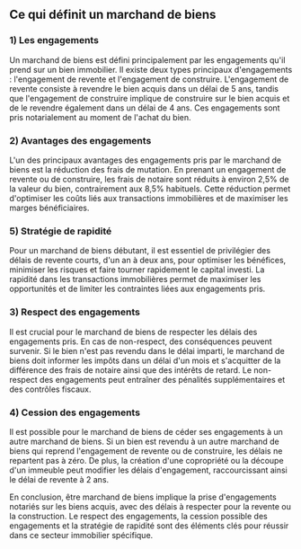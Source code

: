 ## Ce qui définit un marchand de biens

### 1) Les engagements

Un marchand de biens est défini principalement par les engagements qu'il prend sur un bien immobilier. Il existe deux types principaux d'engagements : l'engagement de revente et l'engagement de construire. L'engagement de revente consiste à revendre le bien acquis dans un délai de 5 ans, tandis que l'engagement de construire implique de construire sur le bien acquis et de le revendre également dans un délai de 4 ans. Ces engagements sont pris notarialement au moment de l'achat du bien.

### 2) Avantages des engagements

L'un des principaux avantages des engagements pris par le marchand de biens est la réduction des frais de mutation. En prenant un engagement de revente ou de construire, les frais de notaire sont réduits à environ 2,5% de la valeur du bien, contrairement aux 8,5% habituels. Cette réduction permet d'optimiser les coûts liés aux transactions immobilières et de maximiser les marges bénéficiaires.

### 5) Stratégie de rapidité

Pour un marchand de biens débutant, il est essentiel de privilégier des délais de revente courts, d'un an à deux ans, pour optimiser les bénéfices, minimiser les risques et faire tourner rapidement le capital investi. La rapidité dans les transactions immobilières permet de maximiser les opportunités et de limiter les contraintes liées aux engagements pris.

### 3) Respect des engagements

Il est crucial pour le marchand de biens de respecter les délais des engagements pris. En cas de non-respect, des conséquences peuvent survenir. Si le bien n'est pas revendu dans le délai imparti, le marchand de biens doit informer les impôts dans un délai d'un mois et s'acquitter de la différence des frais de notaire ainsi que des intérêts de retard. Le non-respect des engagements peut entraîner des pénalités supplémentaires et des contrôles fiscaux.

### 4) Cession des engagements

Il est possible pour le marchand de biens de céder ses engagements à un autre marchand de biens. Si un bien est revendu à un autre marchand de biens qui reprend l'engagement de revente ou de construire, les délais ne repartent pas à zéro. De plus, la création d'une copropriété ou la découpe d'un immeuble peut modifier les délais d'engagement, raccourcissant ainsi le délai de revente à 2 ans.

En conclusion, être marchand de biens implique la prise d'engagements notariés sur les biens acquis, avec des délais à respecter pour la revente ou la construction. Le respect des engagements, la cession possible des engagements et la stratégie de rapidité sont des éléments clés pour réussir dans ce secteur immobilier spécifique.